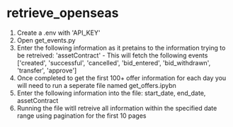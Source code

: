 # retrieve_openseas

1) Create a .env with 'API_KEY'
2) Open get_events.py
3) Enter the following information as it pretains to the information trying to be retreived: 'assetContract' - This will fetch the following events ['created', 'successful', 'cancelled', 'bid_entered', 'bid_withdrawn', 'transfer', 'approve']
4) Once completed to get the first 100+ offer information for each day you will need to run a seperate file named get_offers.ipybn
5) Enter the following information into the file: start_date, end_date, assetContract
6) Running the file witll retreive all information within the specified date range using pagination for the first 10 pages
